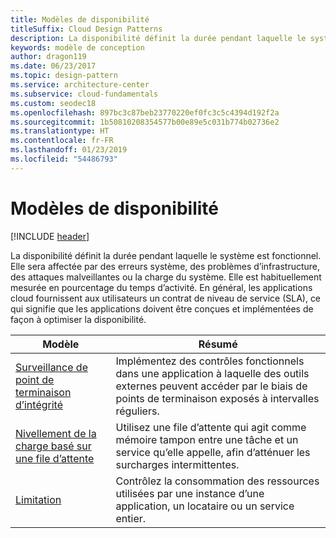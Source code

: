 ```yaml
---
title: Modèles de disponibilité
titleSuffix: Cloud Design Patterns
description: La disponibilité définit la durée pendant laquelle le système est fonctionnel. Elle sera affectée par des erreurs système, des problèmes d’infrastructure, des attaques malveillantes ou la charge du système. Elle est habituellement mesurée en pourcentage du temps d’activité. En général, les applications cloud fournissent aux utilisateurs un contrat de niveau de service (SLA), ce qui signifie que les applications doivent être conçues et implémentées de façon à optimiser la disponibilité.
keywords: modèle de conception
author: dragon119
ms.date: 06/23/2017
ms.topic: design-pattern
ms.service: architecture-center
ms.subservice: cloud-fundamentals
ms.custom: seodec18
ms.openlocfilehash: 897bc3c87beb23770220ef0fc3c5c4394d192f2a
ms.sourcegitcommit: 1b50810208354577b00e89e5c031b774b02736e2
ms.translationtype: HT
ms.contentlocale: fr-FR
ms.lasthandoff: 01/23/2019
ms.locfileid: "54486793"
---
```

# <a name="availability-patterns"></a>Modèles de disponibilité

[!INCLUDE [header](../../_includes/header.md)]

La disponibilité définit la durée pendant laquelle le système est fonctionnel. Elle sera affectée par des erreurs système, des problèmes d’infrastructure, des attaques malveillantes ou la charge du système. Elle est habituellement mesurée en pourcentage du temps d’activité. En général, les applications cloud fournissent aux utilisateurs un contrat de niveau de service (SLA), ce qui signifie que les applications doivent être conçues et implémentées de façon à optimiser la disponibilité.

|                            Modèle                             |                                                           Résumé                                                            |
|----------------------------------------------------------------|------------------------------------------------------------------------------------------------------------------------------|
| [Surveillance de point de terminaison d’intégrité](../health-endpoint-monitoring.md) | Implémentez des contrôles fonctionnels dans une application à laquelle des outils externes peuvent accéder par le biais de points de terminaison exposés à intervalles réguliers. |
|  [Nivellement de la charge basé sur une file d’attente](../queue-based-load-leveling.md)  | Utilisez une file d’attente qui agit comme mémoire tampon entre une tâche et un service qu’elle appelle, afin d’atténuer les surcharges intermittentes.  |
|                 [Limitation](../throttling.md)                 |   Contrôlez la consommation des ressources utilisées par une instance d’une application, un locataire ou un service entier.    |
